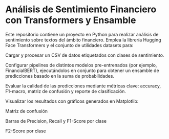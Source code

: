 # Análisis de Sentimiento Financiero con Transformers y Ensamble

Este repositorio contiene un proyecto en Python para realizar análisis de sentimiento sobre textos del ámbito financiero. Emplea la librería Hugging Face Transformers y el conjunto de utilidades datasets para:

Cargar y procesar un CSV de datos etiquetados con clases de sentimiento.

Configurar pipelines de distintos modelos pre-entrenados (por ejemplo, FinancialBERT), ejecutándolos en conjunto para obtener un ensamble de predicciones basado en la suma de probabilidades.

Evaluar la calidad de las predicciones mediante métricas clave: accuracy, F1-macro, matriz de confusión y reporte de clasificación.

Visualizar los resultados con gráficos generados en Matplotlib:

Matriz de confusión

Barras de Precision, Recall y F1-Score por clase

F2-Score por clase
